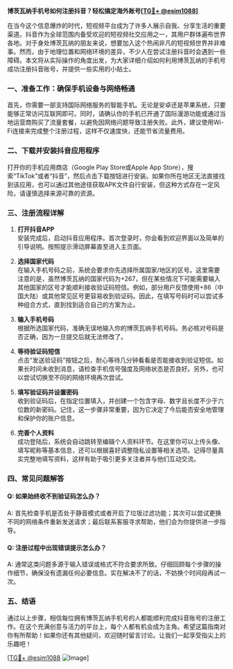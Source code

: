 **博茨瓦纳手机号如何注册抖音？轻松搞定海外账号[[TG💪+ @esim1088](https://t.me/s/esim1088)]**

在当今这个信息爆炸的时代，短视频平台成为了许多人展示自我、分享生活的重要渠道。抖音作为全球范围内备受欢迎的短视频社交应用之一，其用户群体遍布世界各地。对于身处博茨瓦纳的朋友来说，想要加入这个热闹非凡的短视频世界并非难事。然而，由于地理位置和网络环境的差异，不少人在尝试注册抖音时会遇到一些障碍。本文将从实际操作的角度出发，为大家详细介绍如何利用博茨瓦纳的手机号成功注册抖音账号，并提供一些实用的小贴士。

### 一、准备工作：确保手机设备与网络畅通

首先，你需要一部支持国际网络服务的智能手机。无论是安卓还是苹果系统，只要能够正常访问互联网即可。同时，请确认你的手机已开通了国际漫游功能或通过当地运营商购买了流量套餐，以避免因网络问题导致注册失败。此外，建议使用Wi-Fi连接来完成整个注册过程，这样不仅速度快，还能节省流量费用。

### 二、下载并安装抖音应用程序

打开你的手机应用商店（Google Play Store或Apple App Store），搜索“TikTok”或者“抖音”，然后点击下载按钮进行安装。如果你所在地区无法直接找到该应用，也可以通过其他途径获取APK文件自行安装，但这种方式存在一定风险，请谨慎选择来源可靠的资源。

### 三、注册流程详解

1. **打开抖音APP**  
   安装完成后，启动抖音应用程序。首次登录时，你会看到欢迎界面以及简单的引导说明。按照提示滑动屏幕直至进入主页面。

2. **选择国家代码**  
   在输入手机号码之前，系统会要求你先选择所属国家/地区的区号。这里需要注意的是，虽然博茨瓦纳的国家代码为+267，但在某些情况下可能需要输入其他国家的区号才能顺利接收验证码短信。例如，部分用户反馈使用+86（中国大陆）或其他常见区号更容易收到验证码。因此，在填写号码时可以尝试多种组合方式，直到找到适合自己的方案为止。

3. **输入手机号码**  
   根据所选国家代码，准确无误地输入你的博茨瓦纳手机号码。务必核对号码是否正确，因为一旦提交后就无法修改了。

4. **等待验证码短信**  
   点击“发送验证码”按钮之后，耐心等待几分钟看看是否能接收到验证短信。如果长时间未收到消息，请检查手机信号强度及网络状态是否良好。另外，也可以尝试切换至不同的网络环境再次尝试。

5. **填写验证码并设置密码**  
   收到验证码后，在指定位置填入，并创建一个包含字母、数字且长度不少于六位数的新密码。记住，这一步骤非常重要，因为它决定了今后能否安全地管理和保护你的账户信息。

6. **完善个人资料**  
   成功登陆后，系统会自动跳转至编辑个人资料环节。在这里你可以上传头像、填写昵称等基本信息，还可以根据喜好调整隐私设置等相关选项。记得尽量真实完整地填写资料，这样有助于吸引更多关注者并与他们互动交流。

### 四、常见问题解答

#### Q: 如果始终收不到验证码怎么办？
A: 首先检查手机是否处于静音模式或者开启了垃圾过滤功能；其次可以尝试更换不同的网络条件重新发送请求；最后联系客服寻求帮助，他们会为你提供进一步指导。

#### Q: 注册过程中出现错误提示怎么办？
A: 通常这类问题多源于输入错误或格式不符合要求所致。仔细回顾每个步骤的操作细节，确保没有遗漏任何必要信息。实在解决不了的话，不妨换个时间段再试一次。

### 五、结语

通过以上步骤，相信每位拥有博茨瓦纳手机号的人都能顺利完成抖音账号的注册工作。在这个充满创意与活力的平台上，每个人都有机会成为主角。希望这篇指南对你有所帮助！如果你还有其他疑问，欢迎随时留言讨论。让我们一起享受指尖上的乐趣吧！

[[TG💪+ @esim1088](https://t.me/s/esim1088) ![Image](https://i.postimg.cc/4NQfJmqS/Snipaste-2025-05-13-00-14-12.png)]